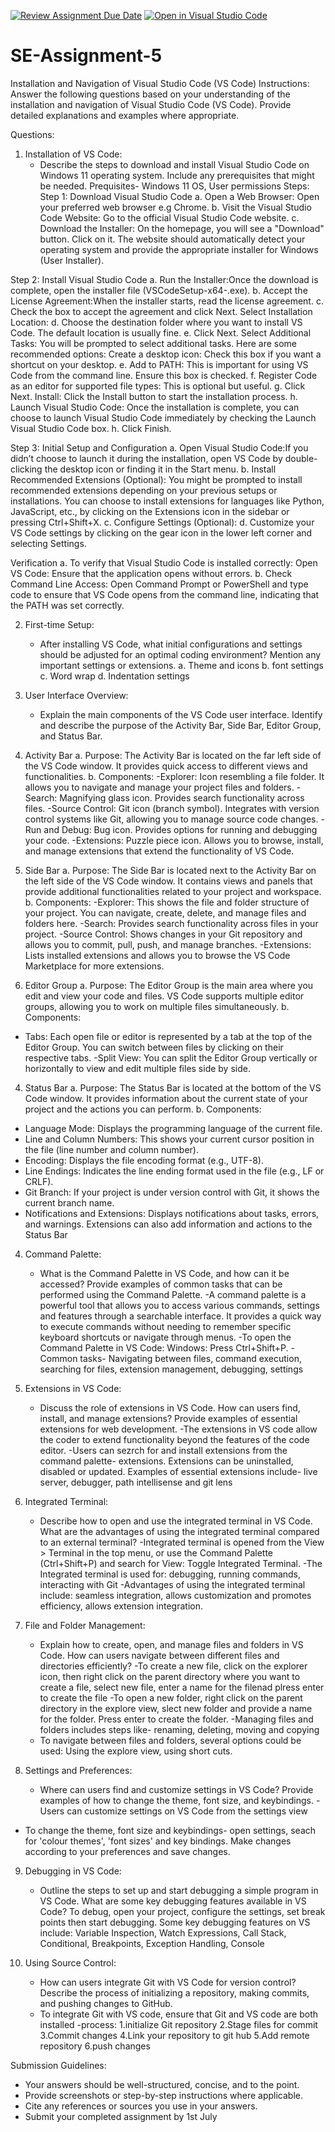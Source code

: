 [![Review Assignment Due Date](https://classroom.github.com/assets/deadline-readme-button-22041afd0340ce965d47ae6ef1cefeee28c7c493a6346c4f15d667ab976d596c.svg)](https://classroom.github.com/a/XoLGRbHq)
[![Open in Visual Studio Code](https://classroom.github.com/assets/open-in-vscode-2e0aaae1b6195c2367325f4f02e2d04e9abb55f0b24a779b69b11b9e10269abc.svg)](https://classroom.github.com/online_ide?assignment_repo_id=15280484&assignment_repo_type=AssignmentRepo)
# SE-Assignment-5
Installation and Navigation of Visual Studio Code (VS Code)
 Instructions:
Answer the following questions based on your understanding of the installation and navigation of Visual Studio Code (VS Code). Provide detailed explanations and examples where appropriate.

 Questions:

1. Installation of VS Code:
   - Describe the steps to download and install Visual Studio Code on Windows 11 operating system. Include any prerequisites that might be needed.
   Prequisites- Windows 11 OS, User permissions
   Steps:
   Step 1: Download Visual Studio Code
a. Open a Web Browser: Open your preferred web browser e.g Chrome.
b. Visit the Visual Studio Code Website: Go to the official Visual Studio Code website.
c. Download the Installer:
On the homepage, you will see a "Download" button. Click on it.
The website should automatically detect your operating system and provide the appropriate installer for Windows (User Installer).

Step 2: Install Visual Studio Code
a. Run the Installer:Once the download is complete, open the installer file (VSCodeSetup-x64-<version>.exe).
b. Accept the License Agreement:When the installer starts, read the license agreement.
c. Check the box to accept the agreement and click Next. Select Installation Location:
d. Choose the destination folder where you want to install VS Code. The default location is usually fine.
e. Click Next. Select Additional Tasks: You will be prompted to select additional tasks. Here are some recommended options:
Create a desktop icon: Check this box if you want a shortcut on your desktop.
e. Add to PATH: This is important for using VS Code from the command line. Ensure this box is checked.
f. Register Code as an editor for supported file types: This is optional but useful.
g. Click Next. Install: Click the Install button to start the installation process.
h. Launch Visual Studio Code: Once the installation is complete, you can choose to launch Visual Studio Code immediately by checking the Launch Visual Studio Code box.
h. Click Finish.

Step 3: Initial Setup and Configuration
a. Open Visual Studio Code:If you didn’t choose to launch it during the installation, open VS Code by double-clicking the desktop icon or finding it in the Start menu.
b. Install Recommended Extensions (Optional): You might be prompted to install recommended extensions depending on your previous setups or installations.
You can choose to install extensions for languages like Python, JavaScript, etc., by clicking on the Extensions icon in the sidebar or pressing Ctrl+Shift+X.
c. Configure Settings (Optional):
d. Customize your VS Code settings by clicking on the gear icon in the lower left corner and selecting Settings.

Verification
a. To verify that Visual Studio Code is installed correctly: Open VS Code:
Ensure that the application opens without errors.
b. Check Command Line Access: Open Command Prompt or PowerShell and type code to ensure that VS Code opens from the command line, indicating that the PATH was set correctly.


2. First-time Setup:
   - After installing VS Code, what initial configurations and settings should be adjusted for an optimal coding environment? Mention any important settings or extensions.
 a. Theme and icons
 b. font settings
 c. Word wrap
 d. Indentation settings

3. User Interface Overview:
   - Explain the main components of the VS Code user interface. Identify and describe the purpose of the Activity Bar, Side Bar, Editor Group, and Status Bar.
  1. Activity Bar
a. Purpose: The Activity Bar is located on the far left side of the VS Code window. It provides quick access to different views and functionalities.
b. Components:
-Explorer: Icon resembling a file folder. It allows you to navigate and manage your project files and folders.
-Search: Magnifying glass icon. Provides search functionality across files.
-Source Control: Git icon (branch symbol). Integrates with version control systems like Git, allowing you to manage source code changes.
-Run and Debug: Bug icon. Provides options for running and debugging your code.
-Extensions: Puzzle piece icon. Allows you to browse, install, and manage extensions that extend the functionality of VS Code.
2. Side Bar
a. Purpose: The Side Bar is located next to the Activity Bar on the left side of the VS Code window. It contains views and panels that provide additional functionalities related to your project and workspace.
b. Components:
-Explorer: This shows the file and folder structure of your project. You can navigate, create, delete, and manage files and folders here.
-Search: Provides search functionality across files in your project.
-Source Control: Shows changes in your Git repository and allows you to commit, pull, push, and manage branches.
-Extensions: Lists installed extensions and allows you to browse the VS Code Marketplace for more extensions.
3. Editor Group
a. Purpose: The Editor Group is the main area where you edit and view your code and files. VS Code supports multiple editor groups, allowing you to work on multiple files simultaneously.
b. Components:
- Tabs: Each open file or editor is represented by a tab at the top of the Editor Group. You can switch between files by clicking on their respective tabs.
-Split View: You can split the Editor Group vertically or horizontally to view and edit multiple files side by side.
4. Status Bar
a. Purpose: The Status Bar is located at the bottom of the VS Code window. It provides information about the current state of your project and the actions you can perform.
b. Components:
- Language Mode: Displays the programming language of the current file.
- Line and Column Numbers: This shows your current cursor position in the file (line number and column number).
- Encoding: Displays the file encoding format (e.g., UTF-8).
- Line Endings: Indicates the line ending format used in the file (e.g., LF or CRLF).
- Git Branch: If your project is under version control with Git, it shows the current branch name.
- Notifications and Extensions: Displays notifications about tasks, errors, and warnings. Extensions can also add information and actions to the Status Bar


4. Command Palette:
   - What is the Command Palette in VS Code, and how can it be accessed? Provide examples of common tasks that can be performed using the Command Palette.
   -A command palette is a powerful tool that allows you to access various commands, settings and features through a searchable interface. It provides a quick way to execute commands without needing to remember specific keyboard shortcuts or navigate through menus.
   -To open the Command Palette in VS Code: Windows: Press Ctrl+Shift+P.
   -Common tasks- Navigating between files, command execution, searching for files, extension management, debugging, settings

5. Extensions in VS Code:
   - Discuss the role of extensions in VS Code. How can users find, install, and manage extensions? Provide examples of essential extensions for web development.
   -The extensions in VS code allow the coder to extend functionality beyond the features of the code editor.
   -Users can sezrch for and install extensions from the command palette- extensions. Extensions can be uninstalled, disabled or updated.
   Examples of essential extensions include- live server, debugger, path intellisense and git lens

6. Integrated Terminal:
   - Describe how to open and use the integrated terminal in VS Code. What are the advantages of using the integrated terminal compared to an external terminal?
   -Integrated terminal is opened from the View > Terminal in the top menu, or use the Command Palette (Ctrl+Shift+P) and search for View: Toggle Integrated Terminal.
   -The Integrated terminal is used for: debugging, running commands, interacting with Git
   -Advantages of using the integrated terminal include: seamless integration, allows customization and promotes efficiency, allows extension integration.


7. File and Folder Management:
   - Explain how to create, open, and manage files and folders in VS Code. How can users navigate between different files and directories efficiently?
   -To create a new file, click on the explorer icon, then right click on the parent directory where you want to create a file, select new file, enter a name for the filenad plress enter to create the file
   -To open a new folder, right click on the parent directory in the explore view, slect new folder and provide a name for the folder. Press enter to create the folder.
   -Managing files and folders includes steps like- renaming, deleting, moving and copying
   - To navigate between files and folders, several options could be used: Using the explore view, using short cuts. 


8. Settings and Preferences:
   - Where can users find and customize settings in VS Code? Provide examples of how to change the theme, font size, and keybindings.
-Users can customize settings on VS Code from the settings view 
- To change the theme, font size and keybindings- open settings, seach for 'colour themes', 'font sizes' and key bindings. Make changes according to your preferences and save changes.

9. Debugging in VS Code:
   - Outline the steps to set up and start debugging a simple program in VS Code. What are some key debugging features available in VS Code?
   To debug, open your project, configure the settings, set break points then start debugging.
   Some key debugging features on VS include: Variable Inspection, Watch Expressions, Call Stack, Conditional, Breakpoints, Exception Handling, Console 

10. Using Source Control:
    - How can users integrate Git with VS Code for version control? Describe the process of initializing a repository, making commits, and pushing changes to GitHub.
    - To integrate Git with VS code, ensure that Git and VS code are both installed
    -process:
    1.initialize Git repository
    2.Stage files for commit
    3.Commit changes
    4.Link your repository to git hub
    5.Add remote repository
    6.push changes
    

 Submission Guidelines:
- Your answers should be well-structured, concise, and to the point.
- Provide screenshots or step-by-step instructions where applicable.
- Cite any references or sources you use in your answers.
- Submit your completed assignment by 1st July 

